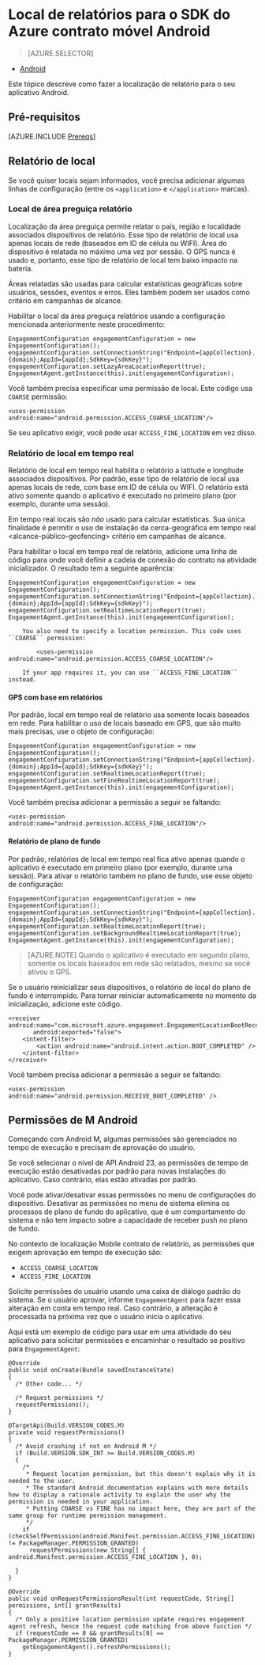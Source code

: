 <properties
    pageTitle="Local de relatórios para o SDK do Azure contrato móvel Android"
    description="Descreve como configurar relatórios for Android SDK do Azure Mobile contrato de local"
    services="mobile-engagement"
    documentationCenter="mobile"
    authors="piyushjo"
    manager="erikre"
    editor="" />

<tags
    ms.service="mobile-engagement"
    ms.workload="mobile"
    ms.tgt_pltfrm="mobile-android"
    ms.devlang="Java"
    ms.topic="article"
    ms.date="08/12/2016"
    ms.author="piyushjo;ricksal" />

# <a name="location-reporting-for-azure-mobile-engagement-android-sdk"></a>Local de relatórios para o SDK do Azure contrato móvel Android

> [AZURE.SELECTOR]
- [Android](mobile-engagement-android-integrate-engagement.md)

Este tópico descreve como fazer a localização de relatório para o seu aplicativo Android.

## <a name="prerequisites"></a>Pré-requisitos

[AZURE.INCLUDE [Prereqs](../../includes/mobile-engagement-android-prereqs.md)]

## <a name="location-reporting"></a>Relatório de local

Se você quiser locais sejam informados, você precisa adicionar algumas linhas de configuração (entre os `<application>` e `</application>` marcas).

### <a name="lazy-area-location-reporting"></a>Local de área preguiça relatório

Localização da área preguiça permite relatar o país, região e localidade associados dispositivos de relatório. Esse tipo de relatório de local usa apenas locais de rede (baseados em ID de célula ou WIFI). Área do dispositivo é relatada no máximo uma vez por sessão. O GPS nunca é usado e, portanto, esse tipo de relatório de local tem baixo impacto na bateria.

Áreas relatadas são usadas para calcular estatísticas geográficas sobre usuários, sessões, eventos e erros. Eles também podem ser usados como critério em campanhas de alcance.

Habilitar o local da área preguiça relatórios usando a configuração mencionada anteriormente neste procedimento:

    EngagementConfiguration engagementConfiguration = new EngagementConfiguration();
    engagementConfiguration.setConnectionString("Endpoint={appCollection}.{domain};AppId={appId};SdkKey={sdkKey}");
    engagementConfiguration.setLazyAreaLocationReport(true);
    EngagementAgent.getInstance(this).init(engagementConfiguration);

Você também precisa especificar uma permissão de local. Este código usa ``COARSE`` permissão:

    <uses-permission android:name="android.permission.ACCESS_COARSE_LOCATION"/>

Se seu aplicativo exigir, você pode usar ``ACCESS_FINE_LOCATION`` em vez disso.

### <a name="real-time-location-reporting"></a>Relatório de local em tempo real

Relatório de local em tempo real habilita o relatório a latitude e longitude associados dispositivos. Por padrão, esse tipo de relatório de local usa apenas locais de rede, com base em ID de célula ou WIFI. O relatório está ativo somente quando o aplicativo é executado no primeiro plano (por exemplo, durante uma sessão).

Em tempo real locais são *não* usado para calcular estatísticas. Sua única finalidade é permitir o uso de instalação da cerca-geográfica em tempo real \<alcance-público-geofencing\> critério em campanhas de alcance.

Para habilitar o local em tempo real de relatório, adicione uma linha de código para onde você definir a cadeia de conexão do contrato na atividade inicializador. O resultado tem a seguinte aparência:

    EngagementConfiguration engagementConfiguration = new EngagementConfiguration();
    engagementConfiguration.setConnectionString("Endpoint={appCollection}.{domain};AppId={appId};SdkKey={sdkKey}");
    engagementConfiguration.setRealtimeLocationReport(true);
    EngagementAgent.getInstance(this).init(engagementConfiguration);

        You also need to specify a location permission. This code uses ``COARSE`` permission:

            <uses-permission android:name="android.permission.ACCESS_COARSE_LOCATION"/>

        If your app requires it, you can use ``ACCESS_FINE_LOCATION`` instead.

#### <a name="gps-based-reporting"></a>GPS com base em relatórios

Por padrão, local em tempo real de relatório usa somente locais baseados em rede. Para habilitar o uso de locais baseado em GPS, que são muito mais precisas, use o objeto de configuração:

    EngagementConfiguration engagementConfiguration = new EngagementConfiguration();
    engagementConfiguration.setConnectionString("Endpoint={appCollection}.{domain};AppId={appId};SdkKey={sdkKey}");
    engagementConfiguration.setRealtimeLocationReport(true);
    engagementConfiguration.setFineRealtimeLocationReport(true);
    EngagementAgent.getInstance(this).init(engagementConfiguration);

Você também precisa adicionar a permissão a seguir se faltando:

    <uses-permission android:name="android.permission.ACCESS_FINE_LOCATION"/>

#### <a name="background-reporting"></a>Relatório de plano de fundo

Por padrão, relatórios de local em tempo real fica ativo apenas quando o aplicativo é executado em primeiro plano (por exemplo, durante uma sessão). Para ativar o relatório também no plano de fundo, use esse objeto de configuração:

    EngagementConfiguration engagementConfiguration = new EngagementConfiguration();
    engagementConfiguration.setConnectionString("Endpoint={appCollection}.{domain};AppId={appId};SdkKey={sdkKey}");
    engagementConfiguration.setRealtimeLocationReport(true);
    engagementConfiguration.setBackgroundRealtimeLocationReport(true);
    EngagementAgent.getInstance(this).init(engagementConfiguration);

> [AZURE.NOTE] Quando o aplicativo é executado em segundo plano, somente os locais baseados em rede são relatados, mesmo se você ativou o GPS.

Se o usuário reinicializar seus dispositivos, o relatório de local do plano de fundo é interrompido. Para tornar reiniciar automaticamente no momento da inicialização, adicione este código.

    <receiver android:name="com.microsoft.azure.engagement.EngagementLocationBootReceiver"
           android:exported="false">
        <intent-filter>
            <action android:name="android.intent.action.BOOT_COMPLETED" />
        </intent-filter>
    </receiver>

Você também precisa adicionar a permissão a seguir se faltando:

    <uses-permission android:name="android.permission.RECEIVE_BOOT_COMPLETED" />

## <a name="android-m-permissions"></a>Permissões de M Android

Começando com Android M, algumas permissões são gerenciados no tempo de execução e precisam de aprovação do usuário.

Se você selecionar o nível de API Android 23, as permissões de tempo de execução estão desativadas por padrão para novas instalações do aplicativo. Caso contrário, elas estão ativadas por padrão.

Você pode ativar/desativar essas permissões no menu de configurações do dispositivo. Desativar as permissões no menu de sistema elimina os processos de plano de fundo do aplicativo, que é um comportamento do sistema e não tem impacto sobre a capacidade de receber push no plano de fundo.

No contexto de localização Mobile contrato de relatório, as permissões que exigem aprovação em tempo de execução são:

- `ACCESS_COARSE_LOCATION`
- `ACCESS_FINE_LOCATION`

Solicite permissões do usuário usando uma caixa de diálogo padrão do sistema. Se o usuário aprovar, informe ``EngagementAgent`` para fazer essa alteração em conta em tempo real. Caso contrário, a alteração é processada na próxima vez que o usuário inicia o aplicativo.

Aqui está um exemplo de código para usar em uma atividade do seu aplicativo para solicitar permissões e encaminhar o resultado se positivo para ``EngagementAgent``:

    @Override
    public void onCreate(Bundle savedInstanceState)
    {
      /* Other code... */

      /* Request permissions */
      requestPermissions();
    }

    @TargetApi(Build.VERSION_CODES.M)
    private void requestPermissions()
    {
      /* Avoid crashing if not on Android M */
      if (Build.VERSION.SDK_INT >= Build.VERSION_CODES.M)
      {
        /*
         * Request location permission, but this doesn't explain why it is needed to the user.
         * The standard Android documentation explains with more details how to display a rationale activity to explain the user why the permission is needed in your application.
         * Putting COARSE vs FINE has no impact here, they are part of the same group for runtime permission management.
         */
        if (checkSelfPermission(android.Manifest.permission.ACCESS_FINE_LOCATION) != PackageManager.PERMISSION_GRANTED)
          requestPermissions(new String[] { android.Manifest.permission.ACCESS_FINE_LOCATION }, 0);

      }
    }

    @Override
    public void onRequestPermissionsResult(int requestCode, String[] permissions, int[] grantResults)
    {
      /* Only a positive location permission update requires engagement agent refresh, hence the request code matching from above function */
      if (requestCode == 0 && grantResults[0] == PackageManager.PERMISSION_GRANTED)
        getEngagementAgent().refreshPermissions();
    }
